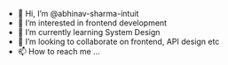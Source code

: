 - 👋 Hi, I’m @abhinav-sharma-intuit
- 👀 I’m interested in frontend development
- 🌱 I’m currently learning System Design
- 💞️ I’m looking to collaborate on frontend, API design etc
- 📫 How to reach me ...

<!---
abhinav-sharma-intuit/abhinav-sharma-intuit is a ✨ special ✨ repository because its `README.md` (this file) appears on your GitHub profile.
You can click the Preview link to take a look at your changes.
--->
